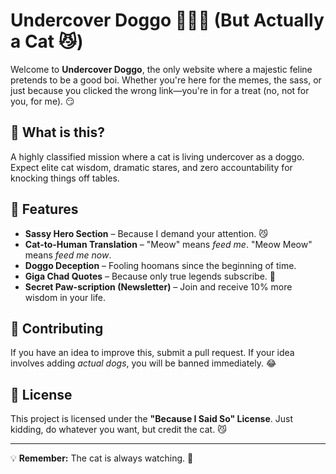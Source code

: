 # Undercover Doggo 🕵️‍♂️🐶 (But Actually a Cat 😼)

Welcome to **Undercover Doggo**, the only website where a majestic feline pretends to be a good boi. Whether you're here for the memes, the sass, or just because you clicked the wrong link—you're in for a treat (no, not for you, for me). 😏

## 🐾 What is this?

A highly classified mission where a cat is living undercover as a doggo. Expect elite cat wisdom, dramatic stares, and zero accountability for knocking things off tables.

## 🚀 Features

- **Sassy Hero Section** – Because I demand your attention. 😼
- **Cat-to-Human Translation** – "Meow" means _feed me_. "Meow Meow" means _feed me now_.
- **Doggo Deception** – Fooling hoomans since the beginning of time.
- **Giga Chad Quotes** – Because only true legends subscribe. 💪
- **Secret Paw-scription (Newsletter)** – Join and receive 10% more wisdom in your life.

## 🤝 Contributing

If you have an idea to improve this, submit a pull request. If your idea involves adding _actual dogs_, you will be banned immediately. 😂

## 📜 License

This project is licensed under the **"Because I Said So" License**. Just kidding, do whatever you want, but credit the cat. 😼

---

💡 **Remember:** The cat is always watching. 👀
